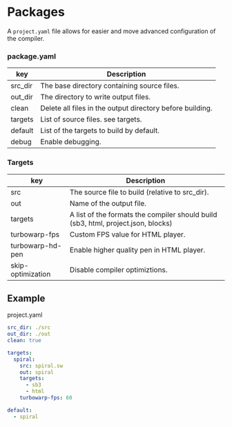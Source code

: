 # Packages
A `project.yaml` file allows for easier and move advanced configuration of the compiler.


### package.yaml
| key        | Description |
| ---------- | ----------- |
| src_dir    | The base directory containing source files. |
| out_dir    | The directory to write output files. |
| clean      | Delete all files in the output directory before building. |
| targets    | List of source files. see targets. |
| default    | List of the targets to build by default. |
| debug      | Enable debugging. |

### Targets
| key               | Description |
| ----------------- | ----------- |
| src               | The source file to build (relative to src_dir). |
| out               | Name of the output file. |
| targets           | A list of the formats the compiler should build (sb3, html, project.json, blocks) |
| turbowarp-fps     | Custom FPS value for HTML player. |
| turbowarp-hd-pen  | Enable higher quality pen in HTML player. |
| skip-optimization | Disable compiler optimiztions. |

## Example
project.yaml

```yaml
src_dir: ./src
out_dir: ./out
clean: true

targets:
  spiral:
    src: spiral.sw
    out: spiral
    targets:
      - sb3
      - html
    turbowarp-fps: 60

default:
  - spiral
```